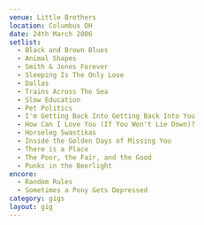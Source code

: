 ```yaml
---
venue: Little Brothers
location: Columbus OH
date: 24th March 2006
setlist:
  - Black and Brown Blues
  - Animal Shapes
  - Smith & Jones Forever
  - Sleeping Is The Only Love
  - Dallas
  - Trains Across The Sea
  - Slow Education
  - Pet Politics
  - I'm Getting Back Into Getting Back Into You
  - How Can I Love You (If You Won't Lie Down)?
  - Horseleg Swastikas
  - Inside the Golden Days of Missing You
  - There is a Place
  - The Poor, the Fair, and the Good
  - Punks in the Beerlight
encore: 
  - Random Rules
  - Sometimes a Pony Gets Depressed
category: gigs
layout: gig
---
```

